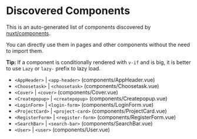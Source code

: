 # Discovered Components

This is an auto-generated list of components discovered by [nuxt/components](https://github.com/nuxt/components).

You can directly use them in pages and other components without the need to import them.

**Tip:** If a component is conditionally rendered with `v-if` and is big, it is better to use `Lazy` or `lazy-` prefix to lazy load.

- `<AppHeader>` | `<app-header>` (components/AppHeader.vue)
- `<Choosetask>` | `<choosetask>` (components/Choosetask.vue)
- `<Cover>` | `<cover>` (components/Cover.vue)
- `<Createpopup>` | `<createpopup>` (components/Createpopup.vue)
- `<LoginForm>` | `<login-form>` (components/LoginForm.vue)
- `<ProjectCard>` | `<project-card>` (components/ProjectCard.vue)
- `<RegisterForm>` | `<register-form>` (components/RegisterForm.vue)
- `<SearchBar>` | `<search-bar>` (components/SearchBar.vue)
- `<User>` | `<user>` (components/User.vue)

